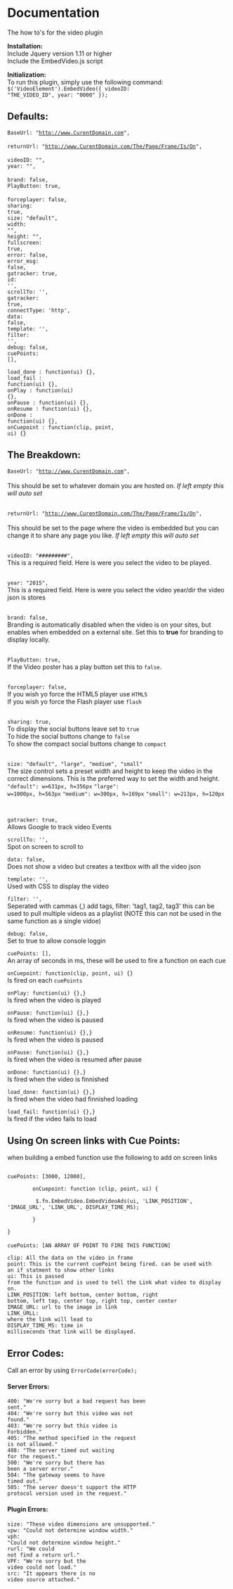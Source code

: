# Documentation
The how to's for the video plugin

<b>Installation:</b> <br />
Include Jquery version 1.11 or higher<br />
Include the EmbedVideo.js script<br />

<b>Initialization:</b><br />
To run this plugin, simply use the following command:<br />
<code>$('VideoElement').EmbedVideo({ videoID: "THE_VIDEO_ID", year: "0000" });</code>
<br />

## Defaults:<br />

<code>BaseUrl: "http://www.CurentDomain.com", </code><br />
<code>returnUrl: "http://www.CurentDomain.com/The/Page/Frame/Is/On", </code><br />
<code>videoID: "", </code><br />
<code>year: "", </code><br />
<code>brand: false, </code><br />
<code>PlayButton: true, </code><br />
<code>forceplayer: false,</code><br />
<code>sharing: true,</code><br />
<code>size: "default",</code><br />
<code>width: "",</code><br />
<code>height: "",</code><br />
<code>fullscreen: true,</code><br />
<code>error: false,</code><br />
<code>error_msg: false,</code><br />
<code>gatracker: true,</code><br />
<code>id: '',</code><br />
<code>scrollTo: '',</code><br />
<code>gatracker: true,</code><br />
<code>connectType: 'http',</code><br />
<code>data: false,</code><br />
<code>template: '',</code><br />
<code>filter: '',</code><br />
<code>debug: false,</code><br />
<code>cuePoints: [],</code><br />

<code>load_done   : function(ui) {},</code><br />
<code>load_fail   : function(ui) {},</code><br />
<code>onPlay      : function(ui) {},</code><br />
<code>onPause     : function(ui) {},</code><br />
<code>onResume    : function(ui) {},</code><br />
<code>onDone      : function(ui) {},</code><br />
<code>onCuepoint  : function(clip, point, ui) {}</code><br />


 



## The Breakdown:<br />

<code>BaseUrl: "http://www.CurentDomain.com", </code><br />
This should be set to whatever domain you are hosted on. <i>If left empty this will auto set</i><br /><br />

<code>returnUrl: "http://www.CurentDomain.com/The/Page/Frame/Is/On", </code><br />
This should be set to the page where the video is embedded but you can change it to share any page you like. <i>If left empty this will auto set</i><br /><br />

<code>videoID: "#########", </code><br />
This is a required field. Here is were you select the video to be played.<br /><br />

<code>year: "2015", </code><br />
This is a required field. Here is were you select the video year/dir the video json is stores<br /><br />

<code>brand: false, </code><br />
Branding is automatically disabled when the video is on your sites, but enables when embedded on a external site. Set this to <b>true</b> for branding to display locally.<br /><br />

<code>PlayButton: true, </code><br />
If the Video poster has a play button set this to <code>false</code>.<br /><br />

<code>forceplayer: false,</code><br />
If you wish yo force the HTML5 player use <code>HTML5</code><br />
If you wish yo force the Flash player use <code>flash</code><br /><br />

<code>sharing: true,</code><br />
To display the social buttons leave set to <code>true</code><br />
To hide the social buttons change to <code>false</code><br />
To show the compact social buttons change to <code>compact</code><br /><br />

<code>size: "default", "large", "medium", "small"</code><br />
The size control sets a preset width and height to keep the video in the correct dimensions. This is the preferred way to set the width and height.
<br />
<code>"default": w=631px, h=356px</code>
<code>"large": w=1000px, h=563px</code>
<code>"medium": w=300px, h=169px</code>
<code>"small": w=213px, h=120px</code>

<br />

<code>gatracker: true,</code><br />
Allows Google to track video Events<br />

<code>scrollTo: '',</code><br />
Spot on screen to scroll to<br />

<code>data: false,</code><br />
Does not show a video but creates a textbox with all the video json<br />

<code>template: '',</code><br />
Used with CSS to display the video<br />

<code>filter: '',</code><br />
Seperated with cammas (,) add tags, filter: 'tag1, tag2, tag3' this can be used to pull multiple videos as a playlist (NOTE this can not be used in the same function as a single vidoe)<br />

<code>debug: false,</code><br />
Set to true to allow console loggin<br />

<code>cuePoints: [],</code><br />
An array of seconds in ms, these will be used to fire a function on each cue<br />

<code>onCuepoint: function(clip, point, ui) {}</code><br />
Is fired on each <code>cuePoints</code><br />

<code>onPlay: function(ui) {},}</code><br />
Is fired when the video is played<br />

<code>onPause: function(ui) {},}</code><br />
Is fired when the video is paused<br />

<code>onResume: function(ui) {},}</code><br />
Is fired when the video is paused<br />

<code>onPause: function(ui) {},}</code><br />
Is fired when the video is resumed after pause<br />

<code>onDone: function(ui) {},}</code><br />
Is fired when the video is finnished<br />

<code>load_done: function(ui) {},}</code><br />
Is fired when the video had finnished loading<br />

<code>load_fail: function(ui) {},}</code><br />
Is fired if the video fails to load<br />

## Using On screen links with Cue Points:<br />
when building a embed function use the following to add on screen links<br />

<code>
cuePoints: [3000, 12000],<br />
		onCuepoint: function (clip, point, ui) {<br />
		 $.fn.EmbedVideo.EmbedVideoAds(ui, 'LINK_POSITION', 'IMAGE_URL', 'LINK_URL', DISPLAY_TIME_MS);<br />	
		}<br />
}
</code>
<br />
<code>cuePoints: [AN ARRAY OF POINT TO FIRE THIS FUNCTION]</code><br />

<code>clip: All the data on the video in frame</code><br />
<code>point: This is the current cuePoint being fired. can be used with an if statment to show other links</code><br />
<code>ui: This is passed from the function and is used to tell the Link what video to display on.</code><br />
<code>LINK_POSITION: left bottom, center bottom, right bottom, left top, center top, right top, center center</code><br />
<code>IMAGE_URL: url to the image in link</code><br />
<code>LINK_URLL: where the link will lead to</code><br />
<code>DISPLAY_TIME_MS: time in  milliseconds that link will be displayed.</code><br />




## Error Codes:<br />
Call an error by using <code>ErrorCode(errorCode);</code>

#### Server Errors:<br />
<code>400: "We're sorry but a bad request has been sent."</code><br />
<code>404: "We're sorry but this video was not found."</code><br />
<code>403: "We're sorry but this video is Forbidden."</code><br />
<code>405: "The method specified in the request is not allowed."</code><br />
<code>408: "The server timed out waiting for the request."</code><br />
<code>500: "We're sorry but there has been a server error."</code><br />
<code>504: "The gateway seems to have timed out."</code><br />
<code>505: "The server doesn't support the HTTP protocol version used in the request."</code><br />

#### Plugin Errors:<br />
<code>size: "These video dimensions are unsupported."</code><br />
<code>vpw: "Could not determine window width."</code><br />
<code>vph: "Could not determine window height."</code><br />
<code>rurl: "We could not find a return url."</code><br />
<code>VPF: "We're sorry but the video could not load."</code><br />
<code>src: "It appears there is no video source attached."</code><br />
